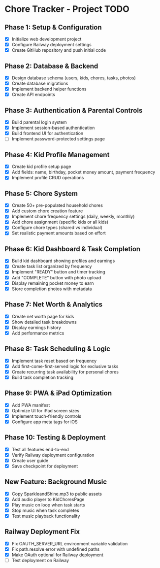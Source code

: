 # Chore Tracker - Project TODO

## Phase 1: Setup & Configuration
- [x] Initialize web development project
- [x] Configure Railway deployment settings
- [x] Create GitHub repository and push initial code

## Phase 2: Database & Backend
- [x] Design database schema (users, kids, chores, tasks, photos)
- [x] Create database migrations
- [x] Implement backend helper functions
- [x] Create API endpoints

## Phase 3: Authentication & Parental Controls
- [x] Build parental login system
- [x] Implement session-based authentication
- [x] Build frontend UI for authentication
- [ ] Implement password-protected settings page

## Phase 4: Kid Profile Management
- [x] Create kid profile setup page
- [x] Add fields: name, birthday, pocket money amount, payment frequency
- [x] Implement profile CRUD operations

## Phase 5: Chore System
- [x] Create 50+ pre-populated household chores
- [x] Add custom chore creation feature
- [x] Implement chore frequency settings (daily, weekly, monthly)
- [x] Add chore assignment (specific kids or all kids)
- [x] Configure chore types (shared vs individual)
- [x] Set realistic payment amounts based on effort

## Phase 6: Kid Dashboard & Task Completion
- [x] Build kid dashboard showing profiles and earnings
- [x] Create task list organized by frequency
- [x] Implement "READY" button and timer tracking
- [x] Add "COMPLETE" button with photo upload
- [x] Display remaining pocket money to earn
- [x] Store completion photos with metadata

## Phase 7: Net Worth & Analytics
- [x] Create net worth page for kids
- [x] Show detailed task breakdowns
- [x] Display earnings history
- [x] Add performance metrics

## Phase 8: Task Scheduling & Logic
- [x] Implement task reset based on frequency
- [x] Add first-come-first-served logic for exclusive tasks
- [x] Create recurring task availability for personal chores
- [x] Build task completion tracking

## Phase 9: PWA & iPad Optimization
- [x] Add PWA manifest
- [x] Optimize UI for iPad screen sizes
- [x] Implement touch-friendly controls
- [x] Configure app meta tags for iOS

## Phase 10: Testing & Deployment
- [x] Test all features end-to-end
- [x] Verify Railway deployment configuration
- [x] Create user guide
- [x] Save checkpoint for deployment

## New Feature: Background Music
- [x] Copy SparkleandShine.mp3 to public assets
- [x] Add audio player to KidChoresPage
- [x] Play music on loop when task starts
- [x] Stop music when task completes
- [x] Test music playback functionality

## Railway Deployment Fix
- [x] Fix OAUTH_SERVER_URL environment variable validation
- [x] Fix path.resolve error with undefined paths
- [x] Make OAuth optional for Railway deployment
- [ ] Test deployment on Railway
